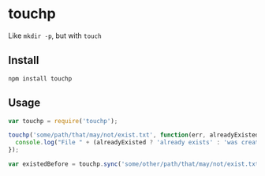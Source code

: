 # touchp

Like `mkdir -p`, but with `touch`

## Install

```
npm install touchp
```

## Usage

```js
var touchp = require('touchp');

touchp('some/path/that/may/not/exist.txt', function(err, alreadyExisted) {
  console.log("File " + (alreadyExisted ? 'already exists' : 'was created'));
});

var existedBefore = touchp.sync('some/other/path/that/may/not/exist.txt')
```

